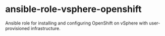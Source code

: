 # ansible-role-vsphere-openshift
Ansible role for installing and configuring OpenShift on vSphere with user-provisioned infrastructure.
